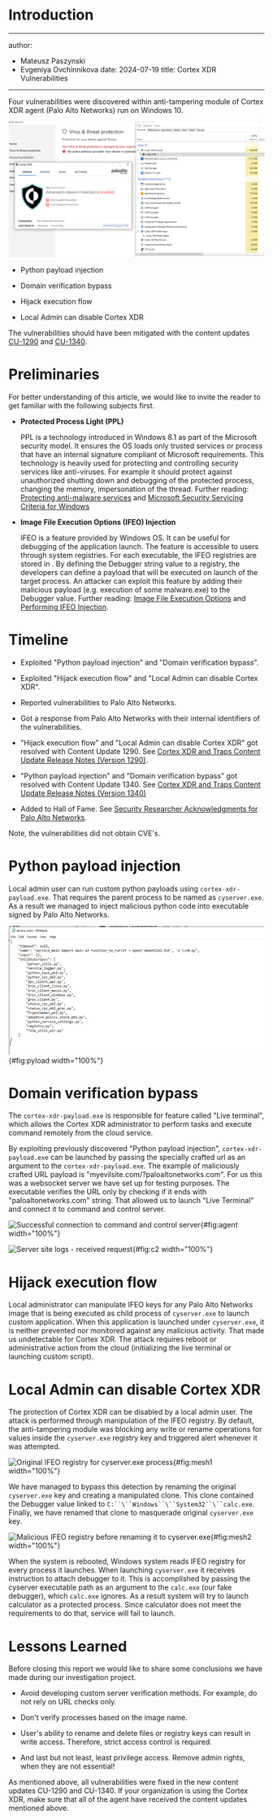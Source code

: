 
# Introduction

---
author:
- Mateusz Paszynski
- Evgeniya Ovchinnikova
date: 2024-07-19
title: Cortex XDR Vulnerabilities
---


Four vulnerabilities were discovered within anti-tampering module of
Cortex XDR agent (Palo Alto Networks) run on Windows 10.

![image](images/disabled_protection.png)

-   Python payload injection

-   Domain verification bypass

-   Hijack execution flow

-   Local Admin can disable Cortex XDR

The vulnerabilities should have been mitigated with the content updates
[CU-1290](https://docs-cortex.paloaltonetworks.com/r/Cortex-XDR/Cortex-XDR-and-Traps-Content-Update-Release-Notes-Version-1290/Version-1290)
and
[CU-1340](https://docs-cortex.paloaltonetworks.com/r/Cortex-XDR/Cortex-XDR-and-Traps-Content-Update-Release-Notes-Version-1340/Exploit-Protection-2).

# Preliminaries

For better understanding of this article, we would like to invite the
reader to get familiar with the following subjects first.

-   **Protected Process Light (PPL)**

    PPL is a technology introduced in Windows 8.1 as part of the
    Microsoft security model. It ensures the OS loads only trusted
    services or process that have an internal signature compliant ot
    Microsoft requirements. This technology is heavily used for
    protecting and controlling security services like anti-viruses. For
    example it should protect against unauthorized shutting down and
    debugging of the protected process, changing the memory,
    impersonation of the thread. Further reading: [Protecting
    anti-malware
    services](https://learn.microsoft.com/en-us/windows/win32/services/protecting-anti-malware-services-#introduction)
    and [Microsoft Security Servicing Criteria for
    Windows](https://www.microsoft.com/en-us/msrc/windows-security-servicing-criteria)

-   **Image File Execution Options (IFEO) Injection**

    IFEO is a feature provided by Windows OS. It can be useful for
    debugging of the application launch. The feature is accessible to
    users through system registries. For each executable, the IFEO
    registries are stored in . By defining the Debugger string value to
    a registry, the developers can define a payload that will be
    executed on launch of the target process. An attacker can exploit
    this feature by adding their malicious payload (e.g. execution of
    some malware.exe) to the Debugger value. Further reading: [Image
    File Execution
    Options](https://learn.microsoft.com/en-us/previous-versions/windows/desktop/xperf/image-file-execution-options)
    and [Performing IFEO
    Injection](https://www.darkrelay.com/post/ifeo-injection#:~:text=A%20successful%20IFEO%20injection%20involves%20the%20following%3A%201,registry%20%28creating%20the%20mapping%29%20to%20launch%20our%20payload.).

# Timeline

-   Exploited \"Python payload injection\" and \"Domain verification
    bypass\".

-   Exploited \"Hijack execution flow\" and \"Local Admin can disable
    Cortex XDR\".

-   Reported vulnerabilities to Palo Alto Networks.

-   Got a response from Palo Alto Networks with their internal
    identifiers of the vulnerabilities.

-   \"Hijack execution flow\" and \"Local Admin can disable Cortex XDR\"
    got resolved with Content Update 1290. See [Cortex XDR and Traps
    Content Update Release Notes (Version
    1290)](https://docs-cortex.paloaltonetworks.com/r/Cortex-XDR/Cortex-XDR-and-Traps-Content-Update-Release-Notes-Version-1290/Exploit-Protection-4).

-   \"Python payload injection\" and \"Domain verification bypass\" got
    resolved with Content Update 1340. See [Cortex XDR and Traps Content
    Update Release Notes (Version
    1340)](https://docs-cortex.paloaltonetworks.com/r/Cortex-XDR/Cortex-XDR-and-Traps-Content-Update-Release-Notes-Version-1340)

-   Added to Hall of Fame. See [Security Researcher Acknowledgments for
    Palo Alto
    Networks](https://www.paloaltonetworks.com/security-researcher-acknowledgement).

Note, the vulnerabilities did not obtain CVE's.

# Python payload injection

Local admin user can run custom python payloads using
`cortex-xdr-payload.exe`. That requires the parent process to be named
as `cyserver.exe`. As a result we managed to inject malicious python
code into executable signed by Palo Alto Networks.

![Example of injected payload](images/pyload.png){#fig:pyload width="100%"}

# Domain verification bypass

The `cortex-xdr-payload.exe` is responsible for feature called \"Live
terminal\", which allows the Cortex XDR administrator to perform tasks
and execute command remotely from the cloud service.

By exploiting previously discovered \"Python payload injection\",
`cortex-xdr-payload.exe` can be launched by passing the specially
crafted url as an argument to the `cortex-xdr-payload.exe`. The example
of maliciously crafted URL payload is
\"myevilsite.com/?paloaltonetworks.com\". For us this was a websocket
server we have set up for testing purposes. The executable verifies the
URL only by checking if it ends with \"paloaltonetworks.com\" string.
That allowed us to launch \"Live Terminal\" and connect it to command
and control server.

![Successful connection to command and control
server](images/domain_bypass.png){#fig:agent width="100%"}

![Server site logs - received
request](images/domain_bypass_response.png){#fig:c2 width="100%"}

# Hijack execution flow

Local administrator can manipulate IFEO keys for any Palo Alto Networks
image that is being executed as child process of `cyserver.exe` to
launch custom application. When this application is launched under
`cyserver.exe`, it is neither prevented nor monitored against any
malicious activity. That made us undetectable for Cortex XDR. The attack
requires reboot or administrative action from the cloud (initializing
the live terminal or launching custom script).

# Local Admin can disable Cortex XDR

The protection of Cortex XDR can be disabled by a local admin user. The
attack is performed through manipulation of the IFEO registry. By
default, the anti-tampering module was blocking any write or rename
operations for values inside the `cyserver.exe` registry key and
triggered alert whenever it was attempted.

![Original IFEO registry for `cyserver.exe`
process](images/registry.png){#fig:mesh1 width="100%"}

We have managed to bypass this detection by renaming the original
`cyserver.exe` key and creating a manipulated clone. This clone
contained the Debugger value linked to
`C:``\``Windows``\``System32``\``calc.exe`. Finally, we have renamed
that clone to masquerade original `cyserver.exe` key.

![Malicious IFEO registry before renaming it to
`cyserver.exe`](images/before-rename.png){#fig:mesh2 width="100%"}

When the system is rebooted, Windows system reads IFEO registry for
every process it launches. When launching `cyserver.exe` it receives
instruction to attach debugger to it. This is accomplished by passing
the cyserver executable path as an argument to the `calc.exe` (our fake
debugger), which `calc.exe` ignores. As a result system will try to
launch calculator as a protected process. Since calculator does not meet
the requirements to do that, service will fail to launch.

# Lessons Learned

Before closing this report we would like to share some conclusions we
have made during our investigation project.

-   Avoid developing custom server verification methods. For example, do
    not rely on URL checks only.

-   Don't verify processes based on the image name.

-   User's ability to rename and delete files or registry keys can
    result in write access. Therefore, strict access control is
    required.

-   And last but not least, least privilege access. Remove admin rights,
    when they are not essential!

As mentioned above, all vulnerabilities were fixed in the new content
updates CU-1290 and CU-1340. If your organization is using the Cortex
XDR, make sure that all of the agent have received the content updates
mentioned above.
